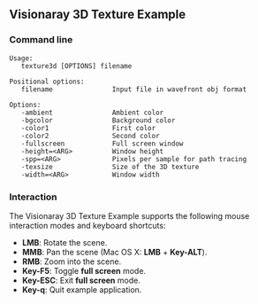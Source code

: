 Visionaray 3D Texture Example
-----------------------------

### Command line

```
Usage:
   texture3d [OPTIONS] filename

Positional options:
   filename               Input file in wavefront obj format

Options:
   -ambient               Ambient color
   -bgcolor               Background color
   -color1                First color
   -color2                Second color
   -fullscreen            Full screen window
   -height=<ARG>          Window height
   -spp=<ARG>             Pixels per sample for path tracing
   -texsize               Size of the 3D texture
   -width=<ARG>           Window width
```

### Interaction

The Visionaray 3D Texture Example supports the following mouse interaction modes and keyboard shortcuts:

* **LMB**: Rotate the scene.
* **MMB**: Pan the scene (Mac OS X: **LMB** + **Key-ALT**).
* **RMB**: Zoom into the scene.
* **Key-F5**: Toggle **full screen** mode.
* **Key-ESC**: Exit **full screen** mode.
* **Key-q**: Quit example application.
